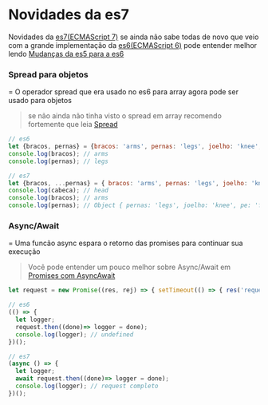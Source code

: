# Novidades da es7
Novidades da [es7(ECMAScript 7)](http://www.ecma-international.org/ecma-262/7.0/) se ainda não sabe todas de novo que veio com a grande implementação da [es6(ECMAScript 6)](http://www.ecma-international.org/ecma-262/6.0/) pode entender melhor lendo [Mudanças da es5 para a es6](https://github.com/codermarcos/javascript-weekly/tree/master/Mudancas%20da%20es5%20para%20a%20es6)

### Spread para objetos
=
O operador spread que era usado no es6 para array agora pode ser usado para objetos
> se não ainda não tinha visto o spread em array recomendo fortemente que leia [Spread](https://github.com/codermarcos/javascript-weekly/tree/master/Mudancas%20da%20es5%20para%20a%20es6#Spread)
```javascript
// es6 
let {bracos, pernas} = {bracos: 'arms', pernas: 'legs', joelho: 'knee', pe: 'foot'};
console.log(bracos); // arms
console.log(pernas); // legs

// es7
let {bracos, ...pernas} = { bracos: 'arms', pernas: 'legs', joelho: 'knee', pe: 'foot'};
console.log(cabeca); // head
console.log(bracos); // arms
console.log(pernas); // Object { pernas: 'legs', joelho: 'knee', pe: 'foot' }
```

### Async/Await 
=
Uma funcão async espara o retorno das promises para continuar sua execução
> Você pode entender um pouco melhor sobre Async/Await em [Promises com AsyncAwait](https://github.com/codermarcos/javascript-weekly/tree/master/Promises%20com%20AsyncAwait)

```javascript
let request = new Promise((res, rej) => { setTimeout(() => { res('request completo') },1000) });

// es6
(() => {
  let logger;
  request.then((done)=> logger = done);
  console.log(logger); // undefined
})();

// es7
(async () => {
  let logger;
  await request.then((done)=> logger = done);
  console.log(logger); // request completo
})();
```
